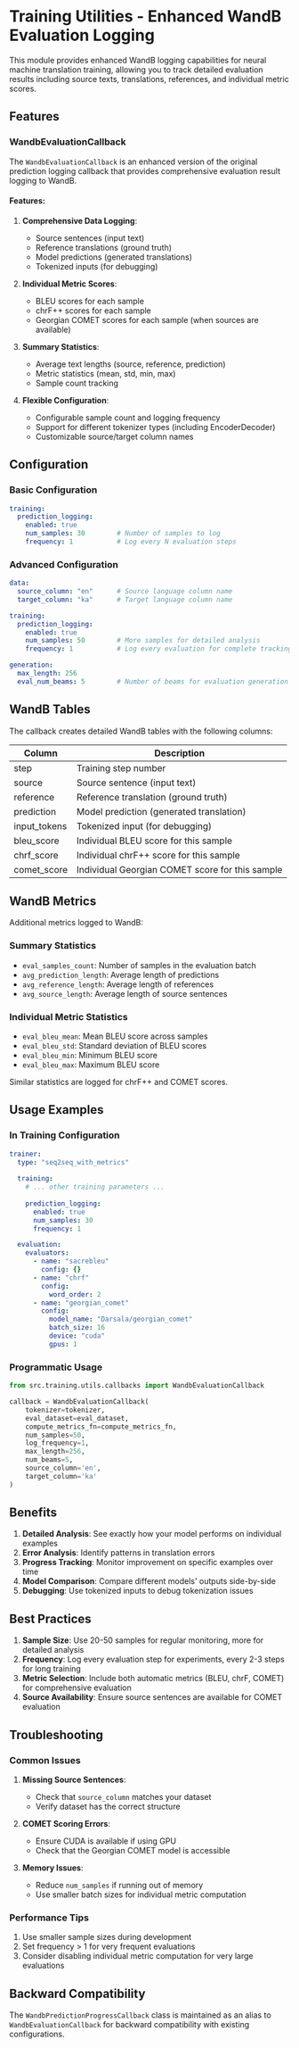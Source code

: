 # Training Utilities - Enhanced WandB Evaluation Logging

This module provides enhanced WandB logging capabilities for neural machine translation training, allowing you to track detailed evaluation results including source texts, translations, references, and individual metric scores.

## Features

### WandbEvaluationCallback

The `WandbEvaluationCallback` is an enhanced version of the original prediction logging callback that provides comprehensive evaluation result logging to WandB.

#### Features:

1. **Comprehensive Data Logging**:
   - Source sentences (input text)
   - Reference translations (ground truth)
   - Model predictions (generated translations)
   - Tokenized inputs (for debugging)

2. **Individual Metric Scores**:
   - BLEU scores for each sample
   - chrF++ scores for each sample
   - Georgian COMET scores for each sample (when sources are available)

3. **Summary Statistics**:
   - Average text lengths (source, reference, prediction)
   - Metric statistics (mean, std, min, max)
   - Sample count tracking

4. **Flexible Configuration**:
   - Configurable sample count and logging frequency
   - Support for different tokenizer types (including EncoderDecoder)
   - Customizable source/target column names

## Configuration

### Basic Configuration

```yaml
training:
  prediction_logging:
    enabled: true
    num_samples: 30        # Number of samples to log
    frequency: 1           # Log every N evaluation steps
```

### Advanced Configuration

```yaml
data:
  source_column: "en"      # Source language column name
  target_column: "ka"      # Target language column name

training:
  prediction_logging:
    enabled: true
    num_samples: 50        # More samples for detailed analysis
    frequency: 1           # Log every evaluation for complete tracking

generation:
  max_length: 256
  eval_num_beams: 5        # Number of beams for evaluation generation
```

## WandB Tables

The callback creates detailed WandB tables with the following columns:

| Column | Description |
|--------|-------------|
| step | Training step number |
| source | Source sentence (input text) |
| reference | Reference translation (ground truth) |
| prediction | Model prediction (generated translation) |
| input_tokens | Tokenized input (for debugging) |
| bleu_score | Individual BLEU score for this sample |
| chrf_score | Individual chrF++ score for this sample |
| comet_score | Individual Georgian COMET score for this sample |

## WandB Metrics

Additional metrics logged to WandB:

### Summary Statistics
- `eval_samples_count`: Number of samples in the evaluation batch
- `avg_prediction_length`: Average length of predictions
- `avg_reference_length`: Average length of references
- `avg_source_length`: Average length of source sentences

### Individual Metric Statistics
- `eval_bleu_mean`: Mean BLEU score across samples
- `eval_bleu_std`: Standard deviation of BLEU scores
- `eval_bleu_min`: Minimum BLEU score
- `eval_bleu_max`: Maximum BLEU score

Similar statistics are logged for chrF++ and COMET scores.

## Usage Examples

### In Training Configuration

```yaml
trainer:
  type: "seq2seq_with_metrics"
  
  training:
    # ... other training parameters ...
    
    prediction_logging:
      enabled: true
      num_samples: 30
      frequency: 1

  evaluation:
    evaluators:
      - name: "sacrebleu"
        config: {}
      - name: "chrf"
        config:
          word_order: 2
      - name: "georgian_comet"
        config:
          model_name: "Darsala/georgian_comet"
          batch_size: 16
          device: "cuda"
          gpus: 1
```

### Programmatic Usage

```python
from src.training.utils.callbacks import WandbEvaluationCallback

callback = WandbEvaluationCallback(
    tokenizer=tokenizer,
    eval_dataset=eval_dataset,
    compute_metrics_fn=compute_metrics_fn,
    num_samples=50,
    log_frequency=1,
    max_length=256,
    num_beams=5,
    source_column='en',
    target_column='ka'
)
```

## Benefits

1. **Detailed Analysis**: See exactly how your model performs on individual examples
2. **Error Analysis**: Identify patterns in translation errors
3. **Progress Tracking**: Monitor improvement on specific examples over time
4. **Model Comparison**: Compare different models' outputs side-by-side
5. **Debugging**: Use tokenized inputs to debug tokenization issues

## Best Practices

1. **Sample Size**: Use 20-50 samples for regular monitoring, more for detailed analysis
2. **Frequency**: Log every evaluation step for experiments, every 2-3 steps for long training
3. **Metric Selection**: Include both automatic metrics (BLEU, chrF, COMET) for comprehensive evaluation
4. **Source Availability**: Ensure source sentences are available for COMET evaluation

## Troubleshooting

### Common Issues

1. **Missing Source Sentences**: 
   - Check that `source_column` matches your dataset
   - Verify dataset has the correct structure

2. **COMET Scoring Errors**:
   - Ensure CUDA is available if using GPU
   - Check that the Georgian COMET model is accessible

3. **Memory Issues**:
   - Reduce `num_samples` if running out of memory
   - Use smaller batch sizes for individual metric computation

### Performance Tips

1. Use smaller sample sizes during development
2. Set frequency > 1 for very frequent evaluations
3. Consider disabling individual metric computation for very large evaluations

## Backward Compatibility

The `WandbPredictionProgressCallback` class is maintained as an alias to `WandbEvaluationCallback` for backward compatibility with existing configurations. 